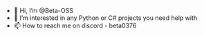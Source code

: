 - 👋 Hi, I’m @Beta-OSS
- 👀 I’m interested in any Python or C# projects you need help with
- 📫 How to reach me on discord - beta0376

<!---
Beta-OSS/Beta-OSS is a ✨ special ✨ repository because its `README.md` (this file) appears on your GitHub profile.
You can click the Preview link to take a look at your changes.
--->
